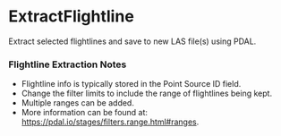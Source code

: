 # ExtractFlightline
Extract selected flightlines and save to new LAS file(s) using PDAL.

### Flightline Extraction Notes
- Flightline info is typically stored in the Point Source ID field.
- Change the filter limits to include the range of flightlines being kept.
- Multiple ranges can be added.
- More information can be found at: https://pdal.io/stages/filters.range.html#ranges.
